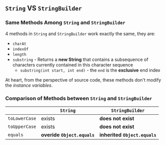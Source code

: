 ## `String` VS `StringBuilder`
### Same Methods Among `String` and `StringBuilder` 
4 methods in `String` and `StringBuilder` work exactly the same, they are:

* `charAt`
* `indexOf`
* `length`
* `substring` - Returns a **new String** that contains a subsequence of characters currently contained in this character sequence
  * `substring(int start, int end)` - the `end` is the **exclusive** end index 

At heart, from the perspective of source code, these methods don't modify the *instance variables*.

### Comparison of Methods between `String` and `StringBuilder`
|               | **`String`**                | **`StringBuilder`**           |
|---------------|-----------------------------|-------------------------------|
|`toLowerCase`  | exists                      | **does not exist**            |
|`toUpperCase`  | exists                      | **does not exist**            |
|`equals`       | **overide `Object.equals`** | **inherited `Object.equals`** |

